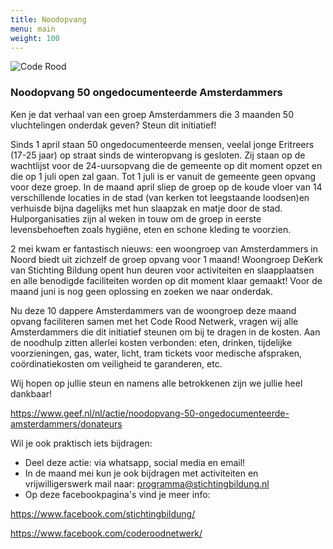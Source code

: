 ```yaml
---
title: Noodopvang
menu: main
weight: 100
---
```


![Code Rood](/uploads/56262389_310998556238610_4280767193521586176_o.jpg "Code Rood")

### Noodopvang 50 ongedocumenteerde Amsterdammers

Ken je dat verhaal van een groep Amsterdammers die 3 maanden 50 vluchtelingen onderdak geven? Steun dit initiatief!

Sinds 1 april staan 50 ongedocumenteerde mensen, veelal jonge Eritreers (17-25 jaar) op straat sinds de winteropvang is gesloten. Zij staan op de wachtlijst voor de 24-uursopvang die de gemeente op dit moment opzet en die op 1 juli open zal gaan. Tot 1 juli is er vanuit de gemeente geen opvang voor deze groep. In de maand april sliep de groep op de koude vloer van 14 verschillende locaties in de stad (van kerken tot leegstaande loodsen)en verhuisde bijna dagelijks met hun slaapzak en matje door de stad. Hulporganisaties zijn al weken in touw om de groep in eerste levensbehoeften zoals hygiëne, eten en schone kleding te voorzien.

2 mei kwam er fantastisch nieuws: een woongroep van Amsterdammers in Noord biedt uit zichzelf de groep opvang voor 1 maand! Woongroep DeKerk van Stichting Bildung opent hun deuren voor activiteiten en slaapplaatsen en alle benodigde faciliteiten worden op dit moment klaar gemaakt! Voor de maand juni is nog geen oplossing en zoeken we naar onderdak.

Nu deze 10 dappere Amsterdammers van de woongroep deze maand opvang faciliteren samen met het Code Rood Netwerk, vragen wij alle Amsterdammers die dit initiatief steunen om bij te dragen in de kosten. Aan de noodhulp zitten allerlei kosten verbonden: eten, drinken, tijdelijke voorzieningen, gas, water, licht, tram tickets voor medische afspraken, coördinatiekosten om veiligheid te garanderen, etc. 

Wij hopen op jullie steun en namens alle betrokkenen zijn we jullie heel dankbaar!

<https://www.geef.nl/nl/actie/noodopvang-50-ongedocumenteerde-amsterdammers/donateurs>

Wil je ook praktisch iets bijdragen:

- Deel deze actie: via whatsapp, social media en email!
- In de maand mei kun je ook bijdragen met activiteiten en vrijwilligerswerk mail naar: <programma@stichtingbildung.nl> 
- Op deze facebookpagina's vind je meer info:

<https://www.facebook.com/stichtingbildung/>

<https://www.facebook.com/coderoodnetwerk/>
